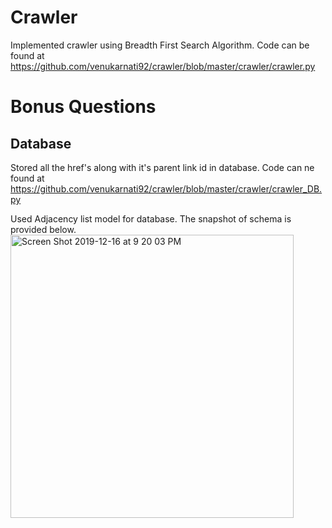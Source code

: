 # Crawler
Implemented crawler using Breadth First Search Algorithm. Code can be found at https://github.com/venukarnati92/crawler/blob/master/crawler/crawler.py

# Bonus Questions

## Database
Stored all the href's along with it's parent link id in database. Code can ne found at https://github.com/venukarnati92/crawler/blob/master/crawler/crawler_DB.py

Used Adjacency list model for database. The snapshot of schema is provided below. 
<img width="453" alt="Screen Shot 2019-12-16 at 9 20 03 PM" src="https://user-images.githubusercontent.com/22748497/70969943-fb5f7b80-2051-11ea-8076-0dc8f328e30c.png">

